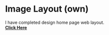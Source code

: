 # Image Layout (own)
I have completed design home page web layout.<br>
<a href="https://shahriarkabir04.github.io/image-html-own-/"><strong>Click Here</strong></a>
